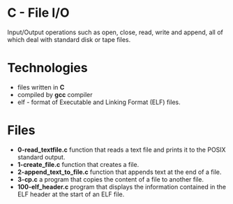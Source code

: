 # C - File I/O

Input/Output operations such as open, close, read, write and append, all of which deal with standard disk or tape files.

# Technologies 
+ files written in **C**
+ compiled by **gcc** compiler
+ elf - format of Executable and Linking Format (ELF) files.

# Files
+ **0-read_textfile.c** function that reads a text file and prints it to the POSIX standard output.
+ **1-create_file.c** function that creates a file.
+ **2-append_text_to_file.c** function that appends text at the end of a file.
+ **3-cp.c** a program that copies the content of a file to another file.
+ **100-elf_header.c** program that displays the information contained in the ELF header at the start of an ELF file.
